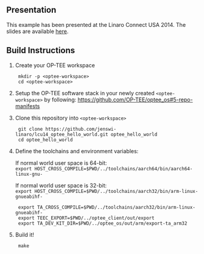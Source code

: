 Presentation
------------

This example has been presented at the Linaro Connect USA 2014.
The slides are available [here](http://www.slideshare.net/linaroorg/lcu14103-how-to-create-and-run-trusted-applications-on-optee).

Build Instructions
------------------

1. Create your OP-TEE workspace

        mkdir -p <optee-workspace>
        cd <optee-workspace>

2. Setup the OP-TEE software stack in your newly created `<optee-workspace>` by following: https://github.com/OP-TEE/optee_os#5-repo-manifests

3. Clone this repository into `<optee-workspace>`

        git clone https://github.com/jenswi-linaro/lcu14_optee_hello_world.git optee_hello_world
        cd optee_hello_world

4. Define the toolchains and environment variables:

	If normal world user space is 64-bit:<BR>
	`export HOST_CROSS_COMPILE=$PWD/../toolchains/aarch64/bin/aarch64-linux-gnu-`

	If normal world user space is 32-bit:<BR>
	`export HOST_CROSS_COMPILE=$PWD/../toolchains/aarch32/bin/arm-linux-gnueabihf-`

        export TA_CROSS_COMPILE=$PWD/../toolchains/aarch32/bin/arm-linux-gnueabihf-
        export TEEC_EXPORT=$PWD/../optee_client/out/export
        export TA_DEV_KIT_DIR=$PWD/../optee_os/out/arm/export-ta_arm32

5. Build it!

        make

